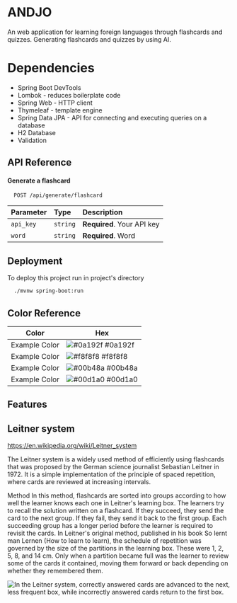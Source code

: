 
# ANDJO

An web application for learning foreign languages through flashcards and quizzes. Generating flashcards and quizzes by using AI.

# Dependencies
- Spring Boot DevTools
- Lombok - reduces boilerplate code
- Spring Web - HTTP client
- Thymeleaf - template engine
- Spring Data JPA - API for connecting and executing queries on a database
- H2 Database
- Validation

## API Reference

#### Generate a flashcard

```http
  POST /api/generate/flashcard
```

| Parameter | Type     | Description                |
| :-------- | :------- | :------------------------- |
| `api_key` | `string` | **Required**. Your API key |
| `word`    | `string` | **Required**. Word         |


## Deployment

To deploy this project run in project's directory

```bash
  ./mvnw spring-boot:run
```

## Color Reference

| Color             | Hex                                                                |
| ----------------- | ------------------------------------------------------------------ |
| Example Color | ![#0a192f](https://via.placeholder.com/10/0a192f?text=+) #0a192f |
| Example Color | ![#f8f8f8](https://via.placeholder.com/10/f8f8f8?text=+) #f8f8f8 |
| Example Color | ![#00b48a](https://via.placeholder.com/10/00b48a?text=+) #00b48a |
| Example Color | ![#00d1a0](https://via.placeholder.com/10/00b48a?text=+) #00d1a0 |


## Features

## Leitner system
https://en.wikipedia.org/wiki/Leitner_system

The Leitner system is a widely used method of efficiently using flashcards that was proposed by the German science journalist Sebastian Leitner in 1972. It is a simple implementation of the principle of spaced repetition, where cards are reviewed at increasing intervals.

Method
In this method, flashcards are sorted into groups according to how well the learner knows each one in Leitner's learning box. The learners try to recall the solution written on a flashcard. If they succeed, they send the card to the next group. If they fail, they send it back to the first group. Each succeeding group has a longer period before the learner is required to revisit the cards. In Leitner's original method, published in his book So lernt man Lernen (How to learn to learn), the schedule of repetition was governed by the size of the partitions in the learning box. These were 1, 2, 5, 8, and 14 cm. Only when a partition became full was the learner to review some of the cards it contained, moving them forward or back depending on whether they remembered them.

![In the Leitner system, correctly answered cards are advanced to the next, less frequent box, while incorrectly answered cards return to the first box.](https://upload.wikimedia.org/wikipedia/commons/thumb/8/82/Leitner_system_alternative.svg/330px-Leitner_system_alternative.svg.png)
